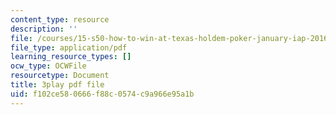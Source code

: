 ```yaml
---
content_type: resource
description: ''
file: /courses/15-s50-how-to-win-at-texas-holdem-poker-january-iap-2016/f102ce580666f88c0574c9a966e95a1b_KTzFk1s2ymE.pdf
file_type: application/pdf
learning_resource_types: []
ocw_type: OCWFile
resourcetype: Document
title: 3play pdf file
uid: f102ce58-0666-f88c-0574-c9a966e95a1b
---
```

